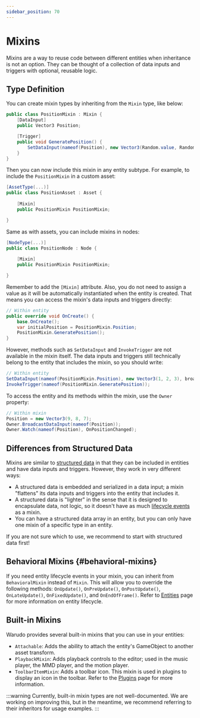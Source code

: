 ```yaml
---
sidebar_position: 70
---
```


# Mixins

Mixins are a way to reuse code between different entities when inheritance is not an option. They can be thought of a collection of data inputs and triggers with optional, reusable logic.

## Type Definition

You can create mixin types by inheriting from the `Mixin` type, like below:

```csharp
public class PositionMixin : Mixin {
    [DataInput]
    public Vector3 Position;

    [Trigger]
    public void GeneratePosition() {
        SetDataInput(nameof(Position), new Vector3(Random.value, Random.value, Random.value), broadcast: true);
    }
}
```

Then you can now include this mixin in any entity subtype. For example, to include the `PositionMixin` in a custom asset:

```csharp
[AssetType(...)]
public class PositionAsset : Asset {
    
    [Mixin]
    public PositionMixin PositionMixin;

}
```

Same as with assets, you can include mixins in nodes:

```csharp
[NodeType(...)]
public class PositionNode : Node {
    
    [Mixin]
    public PositionMixin PositionMixin;

}
```

Remember to add the `[Mixin]` attribute. Also, you do not need to assign a value as it will be automatically instantiated when the entity is created. That means you can access the mixin's data inputs and triggers directly:

```csharp
// Within entity
public override void OnCreate() {
    base.OnCreate();
    var initialPosition = PositionMixin.Position;
    PositionMixin.GeneratePosition();
}
```

However, methods such as `SetDataInput` and `InvokeTrigger` are not available in the mixin itself. The data inputs and triggers still technically belong to the entity that includes the mixin, so you should write:

```csharp
// Within entity
SetDataInput(nameof(PositionMixin.Position), new Vector3(1, 2, 3), broadcast: true);
InvokeTrigger(nameof(PositionMixin.GeneratePosition));
```

To access the entity and its methods within the mixin, use the `Owner` property:

```csharp
// Within mixin
Position = new Vector3(9, 8, 7);
Owner.BroadcastDataInput(nameof(Position));
Owner.Watch(nameof(Position), OnPositionChanged);
```

## Differences from Structured Data

Mixins are similar to [structured data](structured-data) in that they can be included in entities and have data inputs and triggers. However, they work in very different ways:

- A structured data is embedded and serialized in a data input; a mixin "flattens" its data inputs and triggers into the entity that includes it.
- A structured data is "lighter" in the sense that it is designed to encapsulate data, not logic, so it doesn't have as much [lifecycle events](#behavioral-mixins) as a mixin.
- You can have a structured data array in an entity, but you can only have one mixin of a specific type in an entity.

If you are not sure which to use, we recommend to start with structured data first!

## Behavioral Mixins {#behavioral-mixins}

If you need entity lifecycle events in your mixin, you can inherit from `BehavioralMixin` instead of `Mixin`. This will allow you to override the following methods: `OnUpdate()`, `OnPreUpdate()`, `OnPostUpdate()`, `OnLateUpdate()`, `OnFixedUpdate()`, and `OnEndOfFrame()`. Refer to [Entities](entities#lifecycle) page for more information on entity lifecycle.

## Built-in Mixins

Warudo provides several built-in mixins that you can use in your entities:

- `Attachable`: Adds the ability to attach the entity's GameObject to another asset transform.
- `PlaybackMixin`: Adds playback controls to the editor; used in the music player,  the MMD player, and the motion player.
- `ToolbarItemMixin`: Adds a toolbar icon. This mixin is used in plugins to display an icon in the toolbar. Refer to the [Plugins](plugins) page for more information.

:::warning
Currently, built-in mixin types are not well-documented. We are working on improving this, but in the meantime, we recommend referring to their inheritors for usage examples.
:::

